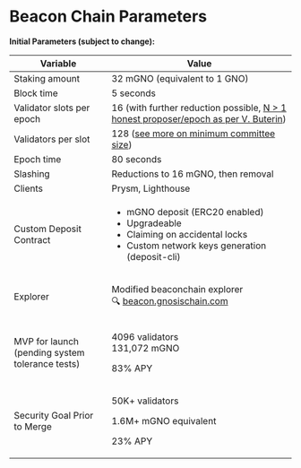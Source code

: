 # Beacon Chain Parameters

**Initial Parameters (subject to change):**

| Variable                                        | Value                                                                                                                                                                               |
| ----------------------------------------------- | ----------------------------------------------------------------------------------------------------------------------------------------------------------------------------------- |
| Staking amount                                  | 32 mGNO (equivalent to 1 GNO)                                                                                                                                                       |
| Block time                                      | 5 seconds                                                                                                                                                                           |
| Validator slots per epoch                       | 16 (with further reduction possible, [N > 1 honest proposer/epoch as per V. Buterin](https://notes.ethereum.org/@vbuterin/rkhCgQteN?type=view#Why-32-ETH-validator-sizes))          |
| Validators per slot                             | 128 ([see more on minimum committee size](https://medium.com/@chihchengliang/minimum-committee-size-explained-67047111fa20))                                                        |
| Epoch time                                      | 80 seconds                                                                                                                                                                          |
| Slashing                                        | Reductions to 16 mGNO, then removal                                                                                                                                                 |
| Clients                                         | Prysm, Lighthouse                                                                                                                                                                   |
| Custom Deposit Contract                         | <p></p><ul><li>mGNO deposit (ERC20 enabled)</li><li>Upgradeable</li><li>Claiming on accidental locks</li><li>Custom network keys generation (deposit-cli)</li></ul>                 |
| Explorer                                        | <p>Modified beaconchain explorer<br><span data-gb-custom-inline data-tag="emoji" data-code="1f50d">🔍</span> <a href="http://beacon.gnosischain.com">beacon.gnosischain.com</a></p> |
| MVP for launch (pending system tolerance tests) | <p>4096 validators<br>131,072 mGNO </p><p>83% APY</p>                                                                                                                               |
| Security Goal Prior to Merge                    | <p>50K+ validators</p><p>1.6M+ mGNO equivalent</p><p>23% APY</p>                                                                                                                    |
